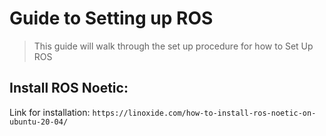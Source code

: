 # Guide to Setting up ROS
> This guide will walk through the set up procedure for how to Set Up ROS


## Install ROS Noetic:
Link for installation: `https://linoxide.com/how-to-install-ros-noetic-on-ubuntu-20-04/`
